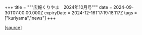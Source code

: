 +++
title = """広報くりやま　2024年10月号"""
date = 2024-09-30T07:00:00.000Z
expiryDate = 2024-12-16T17:19:18.117Z
tags = ["kuriyama","news"]
+++


[[source]](https://www.town.kuriyama.hokkaido.jp/site/koho/28927.html)
